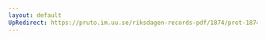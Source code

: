 ```yaml
---
layout: default
UpRedirect: https://pruto.im.uu.se/riksdagen-records-pdf/1874/prot-1874--ak--331/prot-1874--ak--331_024.pdf
---
```

